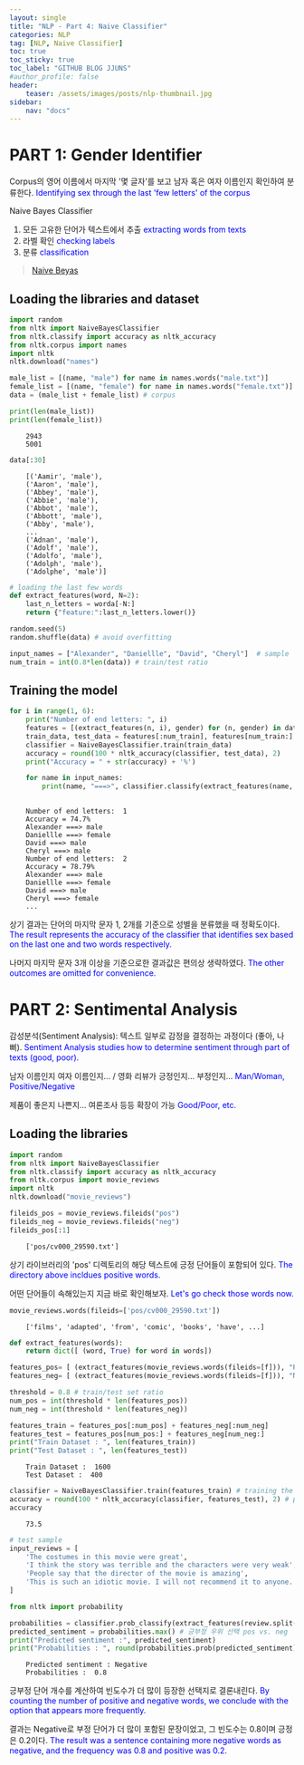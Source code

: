 ```yaml
---
layout: single
title: "NLP - Part 4: Naive Classifier"
categories: NLP
tag: [NLP, Naive Classifier]
toc: true
toc_sticky: true
toc_label: "GITHUB BLOG JJUNS"
#author_profile: false
header:
    teaser: /assets/images/posts/nlp-thumbnail.jpg
sidebar:
    nav: "docs"
---
```


# PART 1: Gender Identifier
Corpus의 영어 이름에서 마지막 '몇 글자'를 보고 남자 혹은 여자 이름인지 확인하여 분류한다. <span style="color: blue"> Identifying sex through the last 'few letters' of the corpus</span>

Naive Bayes Classifier
1. 모든 고유한 단어가 텍스트에서 추출 <span style="color: blue"> extracting words from texts</span>
2. 라벨 확인 <span style="color: blue"> checking labels</span>
3. 분류 <span style="color: blue"> classification </span>

> [Naive Beyas](https://github.com/hchoi256/ai-boot-camp/blob/main/ai/machine-learning/supervised-learning/classification/naive-bayes.md)

## Loading the libraries and dataset
```python
import random
from nltk import NaiveBayesClassifier
from nltk.classify import accuracy as nltk_accuracy
from nltk.corpus import names
import nltk
nltk.download("names")
```


```python
male_list = [(name, "male") for name in names.words("male.txt")]
female_list = [(name, "female") for name in names.words("female.txt")]
data = (male_list + female_list) # corpus

print(len(male_list))
print(len(female_list))
```


        2943
        5001


```python
data[:30]
```


        [('Aamir', 'male'),
        ('Aaron', 'male'),
        ('Abbey', 'male'),
        ('Abbie', 'male'),
        ('Abbot', 'male'),
        ('Abbott', 'male'),
        ('Abby', 'male'),
        ...
        ('Adnan', 'male'),
        ('Adolf', 'male'),
        ('Adolfo', 'male'),
        ('Adolph', 'male'),
        ('Adolphe', 'male')]


```python
# loading the last few words
def extract_features(word, N=2):
    last_n_letters = worda[-N:]
    return {"feature:":last_n_letters.lower()}
```


```python
random.seed(5)
random.shuffle(data) # avoid overfitting
```


```python
input_names = ["Alexander", "Daniellle", "David", "Cheryl"]  # sample
num_train = int(0.8*len(data)) # train/test ratio
```

## Training the model

```python
for i in range(1, 6):
    print("Number of end letters: ", i)
    features = [(extract_features(n, i), gender) for (n, gender) in data]
    train_data, test_data = features[:num_train], features[num_train:]
    classifier = NaiveBayesClassifier.train(train_data)
    accuracy = round(100 * nltk_accuracy(classifier, test_data), 2)
    print("Accuracy = " + str(accuracy) + '%')

    for name in input_names:
        print(name, "===>", classifier.classify(extract_features(name, i)))
    
```


        Number of end letters:  1
        Accuracy = 74.7%
        Alexander ===> male
        Daniellle ===> female
        David ===> male
        Cheryl ===> male
        Number of end letters:  2
        Accuracy = 78.79%
        Alexander ===> male
        Daniellle ===> female
        David ===> male
        Cheryl ===> female
        ...

상기 결과는 단어의 마지막 문자 1, 2개를 기준으로 성별을 분류했을 때 정확도이다. <span style="color: blue"> The result represents the accuracy of the classifier that identifies sex based on the last one and two words respectively.</span>

나머지 마지막 문자 3개 이상을 기준으로한 결과값은 편의상 생략하였다. <span style="color: blue"> The other outcomes are omitted for convenience.</span>

# PART 2: Sentimental Analysis
감성분석(Sentiment Analysis): 텍스트 일부로 감정을 결정하는 과정이다 (좋아, 나뻐). <span style="color: blue"> Sentiment Analysis studies how to determine sentiment through part of texts (good, poor).</span>

남자 이름인지 여자 이름인지... / 영화 리뷰가 긍정인지... 부정인지... <span style="color: blue"> Man/Woman, Positive/Negative</span>

제품이 좋은지 나쁜지... 여론조사 등등 확장이 가능 <span style="color: blue"> Good/Poor, etc.</span>

## Loading the libraries
```python
import random
from nltk import NaiveBayesClassifier
from nltk.classify import accuracy as nltk_accuracy
from nltk.corpus import movie_reviews
import nltk
nltk.download("movie_reviews")
```

```python
fileids_pos = movie_reviews.fileids("pos")
fileids_neg = movie_reviews.fileids("neg")
fileids_pos[:1]
```

        ['pos/cv000_29590.txt']


상기 라이브러리의 'pos' 디렉토리의 해당 텍스트에 긍정 단어들이 포함되어 있다. <span style="color: blue"> The directory above incldues positive words.</span>

어떤 단어들이 속해있는지 지금 바로 확인해보자. <span style="color: blue"> Let's go check those words now.</span>

```python
movie_reviews.words(fileids=['pos/cv000_29590.txt'])
```


        ['films', 'adapted', 'from', 'comic', 'books', 'have', ...]


```python
def extract_features(words):
    return dict([ (word, True) for word in words])
```


```python
features_pos= [ (extract_features(movie_reviews.words(fileids=[f])), "Positive") for f in fileids_pos ]
features_neg= [ (extract_features(movie_reviews.words(fileids=[f])), "Negative") for f in fileids_neg ]
```

```python
threshold = 0.8 # train/test set ratio
num_pos = int(threshold * len(features_pos))
num_neg = int(threshold * len(features_neg))

features_train = features_pos[:num_pos] + features_neg[:num_neg]
features_test = features_pos[num_pos:] + features_neg[num_neg:]
print("Train Dataset : ", len(features_train))
print("Test Dataset : ", len(features_test))
```


        Train Dataset :  1600
        Test Dataset :  400


```python
classifier = NaiveBayesClassifier.train(features_train) # training the model
accuracy = round(100 * nltk_accuracy(classifier, features_test), 2) # prediction
accuracy
```

        73.5


```python
# test sample
input_reviews = [
    'The costumes in this movie were great', 
    'I think the story was terrible and the characters were very weak',
    'People say that the director of the movie is amazing', 
    'This is such an idiotic movie. I will not recommend it to anyone.' 
]
```

```python
from nltk import probability

probabilities = classifier.prob_classify(extract_features(review.split()))
predicted_sentiment = probabilities.max() # 긍부정 우위 선택 pos vs. neg
print("Predicted sentiment :", predicted_sentiment)
print("Probabilities : ", round(probabilities.prob(predicted_sentiment), 2))

```

        Predicted sentiment : Negative
        Probabilities :  0.8


긍부정 단어 개수를 계산하여 빈도수가 더 많이 등장한 선택지로 결론내린다. <span style="color: blue"> By counting the number of positive and negative words, we conclude with the option that appears more frequently.</span>

결과는 Negative로 부정 단어가 더 많이 포함된 문장이었고, 그 빈도수는 0.8이며 긍정은 0.2이다. <span style="color: blue"> The result was a sentence containing more negative words as negative, and the frequency was 0.8 and positive was 0.2.</span>

